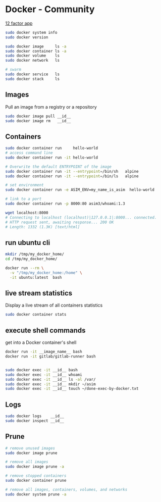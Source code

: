 # Docker - Community
[12 factor app](https://12factor.net/)

```bash
sudo docker system info
sudo docker version

sudo docker image     ls -a
sudo docker container ls -a
sudo docker volume    ls
sudo docker network   ls

# swarm
sudo docker service   ls
sudo docker stack     ls
```


## Images
Pull an image from a registry or a repository
```bash
sudo docker image pull __id__
sudo docker image rm   __id__
```


## Containers
```bash
sudo docker container run     hello-world
# access command line
sudo docker container run -it hello-world

# Overwrite the default ENTRYPOINT of the image
sudo docker container run -it --entrypoint=/bin/sh   alpine
sudo docker container run -it --entrypoint=/bin/ls   alpine

# set environment
sudo docker container run -e ASIM_ENV=my_name_is_asim  hello-world

# link to a port
sudo docker container run -p 8000:80 asim3/whoami:1.3

wget localhost:8000
# Connecting to localhost (localhost)|127.0.0.1|:8000... connected.
# HTTP request sent, awaiting response... 200 OK
# Length: 1332 (1.3K) [text/html]
```


## run ubuntu cli
```bash
mkdir /tmp/my_docker_home/
cd /tmp/my_docker_home/

docker run --rm \
  -v "/tmp/my_docker_home:/home" \
  -it ubuntu:latest  bash
```


## live stream statistics
Display a live stream of all containers statistics
```bash
sudo docker container stats
```


## execute shell commands
get into a Docker container's shell
```bash
docker run -it __image_name__ bash
docker run -it gitlab/gitlab-runner bash


sudo docker exec -it __id__ bash
sudo docker exec -it __id__ whoami
sudo docker exec -it __id__ ls -al /var/
sudo docker exec -it __id__ mkdir ~/asim
sudo docker exec -it __id__ touch ~/done-exec-by-docker.txt
```


## Logs
```bash
sudo docker logs    __id__
sudo docker inspect __id__
```


## Prune
```bash
# remove unused images
sudo docker image prune

# remove all images
sudo docker image prune -a

# remove stopped containers
sudo docker container prune

# remove all images, containers, volumes, and networks
sudo docker system prune -a
```

